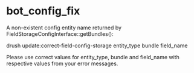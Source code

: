 # bot_config_fix
A non-existent config entity name returned by FieldStorageConfigInterface::getBundles(): 


drush update:correct-field-config-storage entity_type bundle field_name

Please use correct values for entity_type, bundle and field_name with respective values from your error messages.
